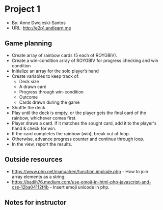 
# Project 1
+ By: Anne Dwojeski-Santos
+ URL: <http://e2p1.andlearn.me>

## Game planning
+ Create array of rainbow cards (5 each of ROYGBIV).
+ Create a win-condition array of ROYGBIV for progress checking and win condition
+ Initialize an array for the solo player’s hand
+ Create variables to keep track of:
    + Deck size
    + A drawn card
    + Progress through win-condition
    + Outcome
    + Cards drawn during the game
+ Shuffle the deck
+ Play until the deck is empty, or the player gets the final card of the rainbow, whichever comes first.
+ Player draws a card. If it matches the sought card, add it to the player's hand & check for win.
+ If the card completes the rainbow (win), break out of loop.
+ Otherwise, advance progress counter and continue through loop.
+ In the view, report the results.



## Outside resources
+ https://www.php.net/manual/en/function.implode.php - How to join array elements as a string.
+ https://badih76.medium.com/use-emoji-in-html-php-javascript-and-css-12ba04112f4b - Insert emoji unicode in php.

## Notes for instructor

